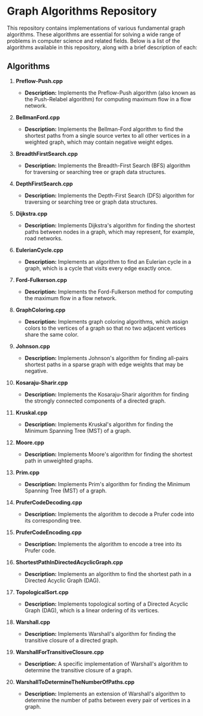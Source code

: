 # Graph Algorithms Repository

This repository contains implementations of various fundamental graph algorithms. These algorithms are essential for solving a wide range of problems in computer science and related fields. Below is a list of the algorithms available in this repository, along with a brief description of each:

## Algorithms

1. **Preflow-Push.cpp**
   - **Description:** Implements the Preflow-Push algorithm (also known as the Push-Relabel algorithm) for computing maximum flow in a flow network.

2. **BellmanFord.cpp**
   - **Description:** Implements the Bellman-Ford algorithm to find the shortest paths from a single source vertex to all other vertices in a weighted graph, which may contain negative weight edges.

3. **BreadthFirstSearch.cpp**
   - **Description:** Implements the Breadth-First Search (BFS) algorithm for traversing or searching tree or graph data structures.

4. **DepthFirstSearch.cpp**
   - **Description:** Implements the Depth-First Search (DFS) algorithm for traversing or searching tree or graph data structures.

5. **Dijkstra.cpp**
   - **Description:** Implements Dijkstra's algorithm for finding the shortest paths between nodes in a graph, which may represent, for example, road networks.

6. **EulerianCycle.cpp**
   - **Description:** Implements an algorithm to find an Eulerian cycle in a graph, which is a cycle that visits every edge exactly once.

7. **Ford-Fulkerson.cpp**
   - **Description:** Implements the Ford-Fulkerson method for computing the maximum flow in a flow network.

8. **GraphColoring.cpp**
   - **Description:** Implements graph coloring algorithms, which assign colors to the vertices of a graph so that no two adjacent vertices share the same color.

9. **Johnson.cpp**
   - **Description:** Implements Johnson's algorithm for finding all-pairs shortest paths in a sparse graph with edge weights that may be negative.

10. **Kosaraju-Sharir.cpp**
    - **Description:** Implements the Kosaraju-Sharir algorithm for finding the strongly connected components of a directed graph.

11. **Kruskal.cpp**
    - **Description:** Implements Kruskal's algorithm for finding the Minimum Spanning Tree (MST) of a graph.

12. **Moore.cpp**
    - **Description:** Implements Moore's algorithm for finding the shortest path in unweighted graphs.

13. **Prim.cpp**
    - **Description:** Implements Prim's algorithm for finding the Minimum Spanning Tree (MST) of a graph.

14. **PruferCodeDecoding.cpp**
    - **Description:** Implements the algorithm to decode a Prufer code into its corresponding tree.

15. **PruferCodeEncoding.cpp**
    - **Description:** Implements the algorithm to encode a tree into its Prufer code.

16. **ShortestPathInDirectedAcyclicGraph.cpp**
    - **Description:** Implements an algorithm to find the shortest path in a Directed Acyclic Graph (DAG).

17. **TopologicalSort.cpp**
    - **Description:** Implements topological sorting of a Directed Acyclic Graph (DAG), which is a linear ordering of its vertices.

18. **Warshall.cpp**
    - **Description:** Implements Warshall's algorithm for finding the transitive closure of a directed graph.

19. **WarshallForTransitiveClosure.cpp**
    - **Description:** A specific implementation of Warshall's algorithm to determine the transitive closure of a graph.

20. **WarshallToDetermineTheNumberOfPaths.cpp**
    - **Description:** Implements an extension of Warshall's algorithm to determine the number of paths between every pair of vertices in a graph.
